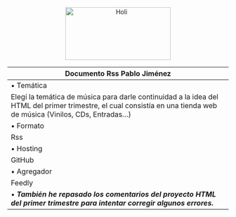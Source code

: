 <div align="center">
  <img src="https://videothumbcdn.prezi.com/o30ffgv3squ_/thumbnail.0000002.jpg" alt="Holi" width="240" height="120">
</div>

| Documento Rss Pablo Jiménez |
|----------|
| •	Temática|
|Elegí la temática de música para darle continuidad a la idea del HTML del primer trimestre, el cual consistía en una tienda web de música (Vinilos, CDs, Entradas…)|
| •	Formato   |
|Rss    |
| •	Hosting|	
|GitHub |
| •	Agregador   |
|Feedly |
| • _**También he repasado los comentarios del proyecto HTML del primer trimestre para intentar corregir algunos errores.**_ |






